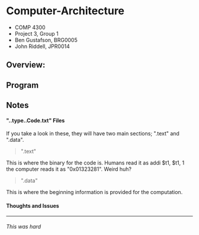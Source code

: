 Computer-Architecture
=====================
- COMP 4300 
- Project 3, Group 1
- Ben Gustafson, BRG0005
- John Riddell, JPR0014

Overview: 
-------------


Program
-------------




Notes
-------------

#### "..type..Code.txt" Files ####

If you take a look in these, they will have two main sections; ".text" and ".data".

>".text"

This is where the binary for the code is. Humans read it as addi $t1, $t1, 1 the computer reads it as "0x01323281". Weird huh?

>".data"

This is where the beginning information is provided for the computation.


#### Thoughts and Issues ####
************************************

###### This was hard ######



